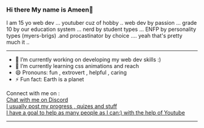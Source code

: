 ### Hi there My name is Ameen👋
I am 15 yo web dev ... youtuber cuz of hobby .. web dev by passion ... grade 10 by our education system ...  nerd by student types ... ENFP by personality types (myers-brigs) .and  procastinator by choice ....  yeah that's pretty much it ..
<hr>


- 🔭 I’m currently working on developing my web dev skills :)
- 🌱 I’m currently learning css animations and reach
- 😄 Pronouns: fun , extrovert , helpful , caring 
- ⚡ Fun fact: Earth is a planet

Connect with me on :
<br>
[Chat with me on Discord](https://discord.gg/WVKNWTg) <br>
[I usually post my progress , quizes and stuff](https://twitter.com/crafter_coder?s=09) <br>
[I have a goal to help as many people as I can:) with the help of Youtube](https://www.youtube.com/c/CrafterCoder)
<br>
<hr>
